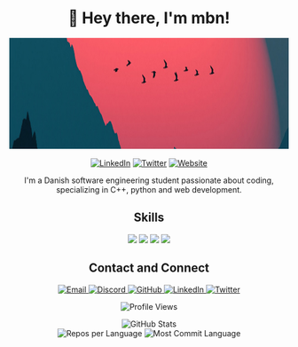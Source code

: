 <!-- Header -->
<h1 align="center">👋 Hey there, I'm mbn!</h1>

<!-- Profile Image -->
<p align="center">
  <img src="1400x300.jpg" alt="Profile Image" width="1400" height="200">
</p>

<!-- Social and Website Links -->
<p align="center">
  <a href="https://www.linkedin.com/in/collinedward"><img src="https://img.shields.io/badge/-LinkedIn-0A66C2?style=for-the-badge&logo=linkedin&logoColor=white" alt="LinkedIn"></a>
  <a href="https://twitter.com/CollinEdward"><img src="https://img.shields.io/badge/-Twitter-1DA1F2?style=for-the-badge&logo=twitter&logoColor=white" alt="Twitter"></a>
  <a href="https://collinedward.dev"><img src="https://img.shields.io/badge/-Website-000000?style=for-the-badge&logo=dev.to&logoColor=white" alt="Website"></a>
</p>

<!-- Profile Summary -->
<p align="center">
  I'm a Danish software engineering student passionate about coding, specializing in C++, python and web development.
</p>

<!-- Skills -->
<h2 align="center">Skills</h2>
<p align="center">
  <img src="https://img.shields.io/badge/-Python-3776AB?style=for-the-badge&logo=python&logoColor=white">
  <img src="https://img.shields.io/badge/-C++-00599C?style=for-the-badge&logo=c%2B%2B&logoColor=white">
  <img src="https://img.shields.io/badge/-Lua-2C2D72?style=for-the-badge&logo=lua&logoColor=white">
  <img src="https://img.shields.io/badge/-JavaScript-F7DF1E?style=for-the-badge&logo=javascript&logoColor=white">
</p>

<!-- Contact and Connect -->
<h2 align="center">Contact and Connect</h2>
<p align="center">
  <a href="mailto:manorengaard@gmail.com">
    <img src="https://img.shields.io/badge/-Email-D14836?style=for-the-badge&logo=gmail&logoColor=white" alt="Email">
  </a>
  <a href="https://discord.gg/DeY3DsqWd8">
    <img src="https://img.shields.io/badge/-Discord-5865F2?style=for-the-badge&logo=discord&logoColor=white" alt="Discord">
  </a>
  <a href="https://www.github.com/CollinEdward">
    <img src="https://img.shields.io/badge/-GitHub-181717?style=for-the-badge&logo=github&logoColor=white" alt="GitHub">
  </a>
  <a href="https://www.linkedin.com/in/error">
    <img src="https://img.shields.io/badge/-LinkedIn-0A66C2?style=for-the-badge&logo=linkedin&logoColor=white" alt="LinkedIn">
  </a>
  <a href="https://twitter.com/cstanleye">
    <img src="https://img.shields.io/badge/-Twitter-1DA1F2?style=for-the-badge&logo=twitter&logoColor=white" alt="Twitter">
  </a>
</p>

<!-- Profile Views -->
<p align="center">
  <img src="https://komarev.com/ghpvc/?username=CollinEdward&color=blueviolet&style=flat-square" alt="Profile Views">
</p>

<!-- GitHub Stats and Profile Summary Cards -->
<p align="center">
  <img src="https://github-readme-stats.vercel.app/api?username=CollinEdward&show_icons=true&theme=dark" alt="GitHub Stats">
  <br>
  <img src="http://github-profile-summary-cards.vercel.app/api/cards/repos-per-language?username=CollinEdward&hide=Html&theme=nord_dark" alt="Repos per Language">
  <img src="http://github-profile-summary-cards.vercel.app/api/cards/most-commit-language?username=CollinEdward&theme=nord_dark" alt="Most Commit Language">
</p>
